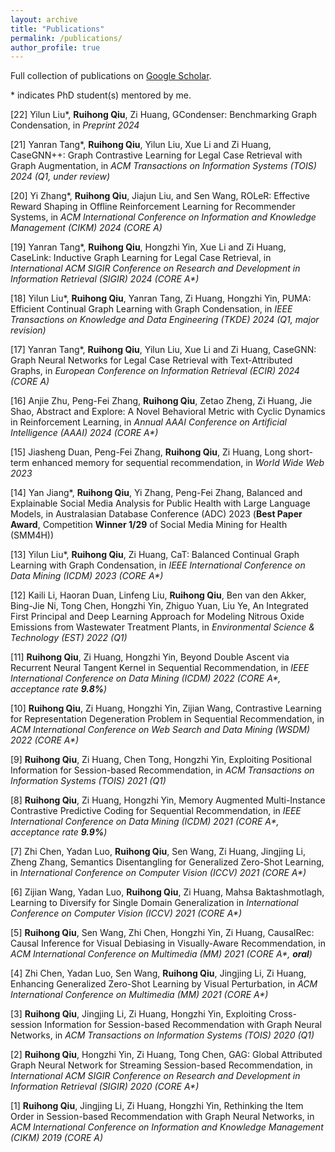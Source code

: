 ```yaml
---
layout: archive
title: "Publications"
permalink: /publications/
author_profile: true
---
```


Full collection of publications on <a href="https://scholar.google.com/citations?user=zbRZyuEAAAAJ" target="_blank">Google Scholar</a>.

\* indicates PhD student(s) mentored by me.

<!-- {% include base_path %}

<h2>Journal</h2>
{% for post in site.publications reversed %}
  {% if post.pubtype == 'journal' %}
      {% include archive-single.html %}
  {% endif %}
{% endfor %}

<h2>Conference</h2>
{% for post in site.publications reversed %}
  {% if post.pubtype == 'conference' %}
      {% include archive-single.html %}
  {% endif %}
{% endfor %} -->

[22] Yilun Liu\*, **Ruihong Qiu**, Zi Huang, GCondenser: Benchmarking Graph Condensation, in *Preprint 2024*

[21] Yanran Tang\*, **Ruihong Qiu**, Yilun Liu, Xue Li and Zi Huang, CaseGNN++: Graph Contrastive Learning for Legal Case Retrieval with Graph Augmentation, in *ACM Transactions on Information Systems (TOIS) 2024 (Q1, under review)*

[20] Yi Zhang\*, **Ruihong Qiu**, Jiajun Liu, and Sen Wang, ROLeR: Effective Reward Shaping in Offline Reinforcement Learning for Recommender Systems, in *ACM International Conference on Information and Knowledge Management (CIKM) 2024 (CORE A)*

[19] Yanran Tang\*, **Ruihong Qiu**, Hongzhi Yin, Xue Li and Zi Huang, CaseLink: Inductive Graph Learning for Legal Case Retrieval, in *International ACM SIGIR Conference on Research and Development in Information Retrieval (SIGIR) 2024 (CORE A\*)*

[18] Yilun Liu\*, **Ruihong Qiu**, Yanran Tang, Zi Huang, Hongzhi Yin, PUMA: Efficient Continual Graph Learning with Graph Condensation, in *IEEE Transactions on Knowledge and Data Engineering (TKDE) 2024 (Q1, major revision)*

[17] Yanran Tang\*, **Ruihong Qiu**, Yilun Liu, Xue Li and Zi Huang, CaseGNN: Graph Neural Networks for Legal Case Retrieval with Text-Attributed Graphs, in *European Conference on Information Retrieval (ECIR) 2024 (CORE A)*

[16] Anjie Zhu, Peng-Fei Zhang, **Ruihong Qiu**, Zetao Zheng, Zi Huang, Jie Shao, Abstract and Explore: A Novel Behavioral Metric with Cyclic Dynamics in Reinforcement Learning, in *Annual AAAI Conference on Artificial Intelligence (AAAI) 2024 (CORE A\*)*

[15] Jiasheng Duan, Peng-Fei Zhang, **Ruihong Qiu**, Zi Huang, Long short-term enhanced memory for sequential recommendation, in *World Wide Web 2023*

[14] Yan Jiang\*, **Ruihong Qiu**, Yi Zhang, Peng-Fei Zhang, Balanced and Explainable Social Media Analysis for Public Health with Large Language Models, in Australasian Database Conference (ADC) 2023 (**Best Paper Award**, Competition **Winner 1/29** of Social Media Mining for Health (SMM4H))

[13] Yilun Liu\*, **Ruihong Qiu**, Zi Huang, CaT: Balanced Continual Graph Learning with Graph Condensation, in *IEEE International Conference on Data Mining (ICDM) 2023 (CORE A\*)*

[12] Kaili Li, Haoran Duan, Linfeng Liu, **Ruihong Qiu**, Ben van den Akker, Bing-Jie Ni, Tong Chen, Hongzhi Yin, Zhiguo Yuan, Liu Ye, An Integrated First Principal and Deep Learning Approach for Modeling Nitrous Oxide Emissions from Wastewater Treatment Plants, in *Environmental Science & Technology (EST) 2022 (Q1)*

[11] **Ruihong Qiu**, Zi Huang, Hongzhi Yin, Beyond Double Ascent via Recurrent Neural Tangent Kernel in Sequential Recommendation, in *IEEE International Conference on Data Mining (ICDM) 2022 (CORE A\*, acceptance rate **9.8%**)*

[10] **Ruihong Qiu**, Zi Huang, Hongzhi Yin, Zijian Wang, Contrastive Learning for Representation Degeneration Problem in Sequential Recommendation, in *ACM International Conference on Web Search and Data Mining (WSDM) 2022 (CORE A\*)*

[9] **Ruihong Qiu**, Zi Huang, Chen Tong, Hongzhi Yin, Exploiting Positional Information for Session-based Recommendation, in *ACM Transactions on Information Systems (TOIS) 2021 (Q1)*

[8] **Ruihong Qiu**, Zi Huang, Hongzhi Yin, Memory Augmented Multi-Instance Contrastive Predictive Coding for Sequential Recommendation, in *IEEE International Conference on Data Mining (ICDM) 2021 (CORE A\*, acceptance rate **9.9%**)*

[7] Zhi Chen, Yadan Luo, **Ruihong Qiu**, Sen Wang, Zi Huang, Jingjing Li, Zheng Zhang, Semantics Disentangling for Generalized Zero-Shot Learning, in *International Conference on Computer Vision (ICCV) 2021 (CORE A\*)*

[6] Zijian Wang, Yadan Luo, **Ruihong Qiu**, Zi Huang, Mahsa Baktashmotlagh, Learning to Diversify for Single Domain Generalization
in *International Conference on Computer Vision (ICCV) 2021 (CORE A\*)*

[5] **Ruihong Qiu**, Sen Wang, Zhi Chen, Hongzhi Yin, Zi Huang, CausalRec: Causal Inference for Visual Debiasing in Visually-Aware Recommendation, in *ACM International Conference on Multimedia (MM) 2021 (CORE A\*, **oral**)*

[4] Zhi Chen, Yadan Luo, Sen Wang, **Ruihong Qiu**, Jingjing Li, Zi Huang, Enhancing Generalized Zero-Shot Learning by Visual Perturbation, in *ACM International Conference on Multimedia (MM) 2021 (CORE A\*)*

[3] **Ruihong Qiu**, Jingjing Li, Zi Huang, Hongzhi Yin, Exploiting Cross-session Information for Session-based Recommendation with Graph Neural Networks, in *ACM Transactions on Information Systems (TOIS) 2020 (Q1)*

[2] **Ruihong Qiu**, Hongzhi Yin, Zi Huang, Tong Chen, GAG: Global Attributed Graph Neural Network for Streaming Session-based Recommendation, in *International ACM SIGIR Conference on Research and Development in Information Retrieval (SIGIR) 2020 (CORE A\*)*

[1] **Ruihong Qiu**, Jingjing Li, Zi Huang, Hongzhi Yin, Rethinking the Item Order in Session-based Recommendation with Graph Neural Networks, in *ACM International Conference on Information and Knowledge Management (CIKM) 2019 (CORE A)*